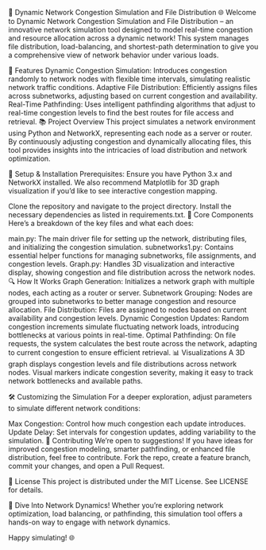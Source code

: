 
🚀 Dynamic Network Congestion Simulation and File Distribution 🌐
Welcome to Dynamic Network Congestion Simulation and File Distribution – an innovative network simulation tool designed to model real-time congestion and resource allocation across a dynamic network! This system manages file distribution, load-balancing, and shortest-path determination to give you a comprehensive view of network behavior under various loads.

🌟 Features
Dynamic Congestion Simulation: Introduces congestion randomly to network nodes with flexible time intervals, simulating realistic network traffic conditions.
Adaptive File Distribution: Efficiently assigns files across subnetworks, adjusting based on current congestion and availability.
Real-Time Pathfinding: Uses intelligent pathfinding algorithms that adjust to real-time congestion levels to find the best routes for file access and retrieval.
📚 Project Overview
This project simulates a network environment using Python and NetworkX, representing each node as a server or router. By continuously adjusting congestion and dynamically allocating files, this tool provides insights into the intricacies of load distribution and network optimization.

🧰 Setup & Installation
Prerequisites: Ensure you have Python 3.x and NetworkX installed. We also recommend Matplotlib for 3D graph visualization if you’d like to see interactive congestion mapping.

Clone the repository and navigate to the project directory.
Install the necessary dependencies as listed in requirements.txt.
🧩 Core Components
Here’s a breakdown of the key files and what each does:

main.py: The main driver file for setting up the network, distributing files, and initializing the congestion simulation.
subnetworks1.py: Contains essential helper functions for managing subnetworks, file assignments, and congestion levels.
Graph.py: Handles 3D visualization and interactive display, showing congestion and file distribution across the network nodes.
🔍 How It Works
Graph Generation: Initializes a network graph with multiple nodes, each acting as a router or server.
Subnetwork Grouping: Nodes are grouped into subnetworks to better manage congestion and resource allocation.
File Distribution: Files are assigned to nodes based on current availability and congestion levels.
Dynamic Congestion Updates: Random congestion increments simulate fluctuating network loads, introducing bottlenecks at various points in real-time.
Optimal Pathfinding: On file requests, the system calculates the best route across the network, adapting to current congestion to ensure efficient retrieval.
📊 Visualizations
A 3D graph displays congestion levels and file distributions across network nodes. Visual markers indicate congestion severity, making it easy to track network bottlenecks and available paths.



🛠 Customizing the Simulation
For a deeper exploration, adjust parameters to simulate different network conditions:

Max Congestion: Control how much congestion each update introduces.
Update Delay: Set intervals for congestion updates, adding variability to the simulation.
🤝 Contributing
We’re open to suggestions! If you have ideas for improved congestion modeling, smarter pathfinding, or enhanced file distribution, feel free to contribute. Fork the repo, create a feature branch, commit your changes, and open a Pull Request.

📄 License
This project is distributed under the MIT License. See LICENSE for details.

🎉 Dive Into Network Dynamics!
Whether you’re exploring network optimization, load balancing, or pathfinding, this simulation tool offers a hands-on way to engage with network dynamics.

Happy simulating! 🌐
